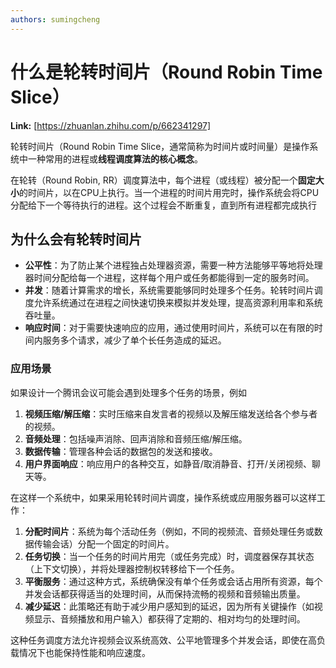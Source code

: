 ```yaml
---
authors: sumingcheng
---
```

# 什么是轮转时间片（Round Robin Time Slice）



 **Link:** [https://zhuanlan.zhihu.com/p/662341297]



轮转时间片（Round Robin Time Slice，通常简称为时间片或时间量）是操作系统中一种常用的进程或**线程调度算法的核心概念**。

在轮转（Round Robin, RR）调度算法中，每个进程（或线程）被分配一个**固定大小**的时间片，以在CPU上执行。当一个进程的时间片用完时，操作系统会将CPU分配给下一个等待执行的进程。这个过程会不断重复，直到所有进程都完成执行

## 为什么会有轮转时间片  

* **公平性**：为了防止某个进程独占处理器资源，需要一种方法能够平等地将处理器时间分配给每一个进程，这样每个用户或任务都能得到一定的服务时间。
* **并发**：随着计算需求的增长，系统需要能够同时处理多个任务。轮转时间片调度允许系统通过在进程之间快速切换来模拟并发处理，提高资源利用率和系统吞吐量。
* **响应时间**：对于需要快速响应的应用，通过使用时间片，系统可以在有限的时间内服务多个请求，减少了单个长任务造成的延迟。

### 应用场景  

如果设计一个腾讯会议可能会遇到处理多个任务的场景，例如

1. **视频压缩/解压缩**：实时压缩来自发言者的视频以及解压缩发送给各个参与者的视频。
2. **音频处理**：包括噪声消除、回声消除和音频压缩/解压缩。
3. **数据传输**：管理各种会话的数据包的发送和接收。
4. **用户界面响应**：响应用户的各种交互，如静音/取消静音、打开/关闭视频、聊天等。

在这样一个系统中，如果采用轮转时间片调度，操作系统或应用服务器可以这样工作：

1. **分配时间片**：系统为每个活动任务（例如，不同的视频流、音频处理任务或数据传输会话）分配一个固定的时间片。
2. **任务切换**：当一个任务的时间片用完（或任务完成）时，调度器保存其状态（上下文切换），并将处理器控制权转移给下一个任务。
3. **平衡服务**：通过这种方式，系统确保没有单个任务或会话占用所有资源，每个并发会话都获得适当的处理时间，从而保持流畅的视频和音频输出质量。
4. **减少延迟**：此策略还有助于减少用户感知到的延迟，因为所有关键操作（如视频显示、音频播放和用户输入）都获得了定期的、相对均匀的处理时间。

这种任务调度方法允许视频会议系统高效、公平地管理多个并发会话，即使在高负载情况下也能保持性能和响应速度。

